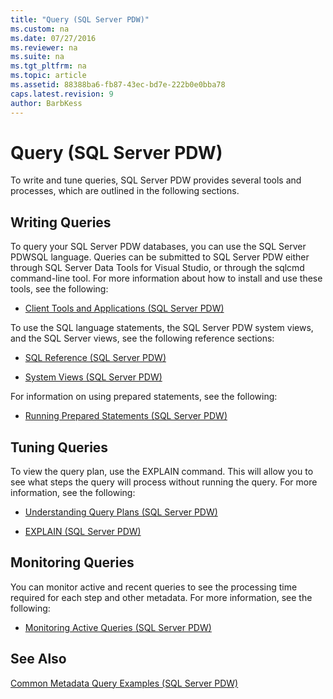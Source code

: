 ```yaml
---
title: "Query (SQL Server PDW)"
ms.custom: na
ms.date: 07/27/2016
ms.reviewer: na
ms.suite: na
ms.tgt_pltfrm: na
ms.topic: article
ms.assetid: 88388ba6-fb87-43ec-bd7e-222b0e0bba78
caps.latest.revision: 9
author: BarbKess
---
```

# Query (SQL Server PDW)
To write and tune queries, SQL Server PDW provides several tools and processes, which are outlined in the following sections.  
  
## Writing Queries  
To query your SQL Server PDW databases, you can use the SQL Server PDWSQL language. Queries can be submitted to SQL Server PDW either through SQL Server Data Tools for Visual Studio, or through the sqlcmd command-line tool. For more information about how to install and use these tools, see the following:  
  
-   [Client Tools and Applications &#40;SQL Server PDW&#41;](../sqlpdw/client-tools-and-applications-sql-server-pdw.md)  
  
To use the SQL language statements, the SQL Server PDW system views, and the SQL Server views, see the following reference sections:  
  
-   [SQL Reference &#40;SQL Server PDW&#41;](../sqlpdw/sql-reference-sql-server-pdw.md)  
  
-   [System Views &#40;SQL Server PDW&#41;](../sqlpdw/system-views-sql-server-pdw.md)  
  
For information on using prepared statements, see the following:  
  
-   [Running Prepared Statements &#40;SQL Server PDW&#41;](../sqlpdw/running-prepared-statements-sql-server-pdw.md)  
  
## Tuning Queries  
To view the query plan, use the EXPLAIN command. This will allow you to see what steps the query will process without running the query. For more information, see the following:  
  
-   [Understanding Query Plans &#40;SQL Server PDW&#41;](../sqlpdw/understanding-query-plans-sql-server-pdw.md)  
  
-   [EXPLAIN &#40;SQL Server PDW&#41;](../sqlpdw/explain-sql-server-pdw.md)  
  
## Monitoring Queries  
You can monitor active and recent queries to see the processing time required for each step and other metadata. For more information, see the following:  
  
-   [Monitoring Active Queries &#40;SQL Server PDW&#41;](../sqlpdw/monitoring-active-queries-sql-server-pdw.md)  
  
## See Also  
[Common Metadata Query Examples &#40;SQL Server PDW&#41;](../sqlpdw/common-metadata-query-examples-sql-server-pdw.md)  
  
